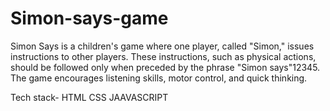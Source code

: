 # Simon-says-game
Simon Says is a children's game where one player, called "Simon," issues instructions to other players. These instructions, such as physical actions, should be followed only when preceded by the phrase "Simon says"12345. The game encourages listening skills, motor control, and quick thinking.

Tech stack- HTML  CSS JAAVASCRIPT
